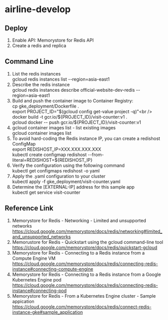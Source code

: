 # airline-develop
## Deploy
1. Enable API: Memorystore for Redis API<br />
2. Create a redis and replica<br />

## Command Line
1. List the redis instances<br />
gcloud redis instances list --region=asia-east1<br />
2. Describe the redis instance<br />
gcloud redis instances describe official-website-dev-redis --region=asia-east1<br />
3. Build and push the container image to Container Registry:<br />
cp gke_deployment/Dockerfile .<br />
export PROJECT_ID="$(gcloud config get-value project -q)"<br />
docker build -t gcr.io/${PROJECT_ID}/visit-counter:v1 .<br />
gcloud docker -- push gcr.io/${PROJECT_ID}/visit-counter:v1<br />
4. gcloud container images list - list existing images<br />
gcloud container images list<br />
5. To avoid hard-coding the Redis instance IP, you can create a redishost ConfigMap<br />
export REDISHOST_IP=XXX.XXX.XXX.XXX<br />
kubectl create configmap redishost --from-literal=REDISHOST=${REDISHOST_IP}<br />
6. Verify the configuration using the following command<br />
kubectl get configmaps redishost -o yaml<br />
7. Apply the .yaml configuration to your cluster<br />
kubectl apply -f gke_deployment/visit-counter.yaml<br />
8. Determine the [EXTERNAL-IP] address for this sample app<br />
kubectl get service visit-counter<br />

## Reference Link
1. Memorystore for Redis - Networking - Limited and unsupported networks<br />
https://cloud.google.com/memorystore/docs/redis/networking#limited_and_unsupported_networks<br />
2. Memorustore for Redis - Quickstart using the gcloud command-line tool<br />
https://cloud.google.com/memorystore/docs/redis/quickstart-gcloud<br />
3. Memorystore for Redis - Connecting to a Redis instance from a Compute Engine VM<br /> 
https://cloud.google.com/memorystore/docs/redis/connecting-redis-instance#connecting-compute-engine<br />
4. Memorystore for Redis - Connecting to a Redis instance from a Google Kubernetes Engine pod<br />
https://cloud.google.com/memorystore/docs/redis/connecting-redis-instance#connecting-pod<br />
5. Memorystore for Redis - From a Kubernetes Engine cluster - Sample appication<br />
https://cloud.google.com/memorystore/docs/redis/connect-redis-instance-gke#sample_application<br />
